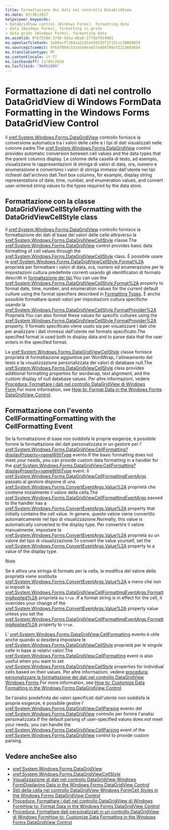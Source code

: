 ```yaml
---
title: Formattazione dei dati nel controllo DataGridView
ms.date: 03/30/2017
helpviewer_keywords:
- DataGridView control [Windows Forms], formatting data
- data [Windows Forms], formatting in grids
- data grids [Windows Forms], formatting data
ms.assetid: 07bf558d-3748-42ba-8ba0-37fdef924081
ms.openlocfilehash: 3a09acf72841a2135ed2d155f3715ccc30860856
ms.sourcegitcommit: 9f6df084c53a3da0ea657ed0d708a72213683084
ms.translationtype: MT
ms.contentlocale: it-IT
ms.lasthandoff: 12/09/2020
ms.locfileid: "96951090"
---
```

# <a name="data-formatting-in-the-windows-forms-datagridview-control"></a><span data-ttu-id="ed705-102">Formattazione di dati nel controllo DataGridView di Windows Form</span><span class="sxs-lookup"><span data-stu-id="ed705-102">Data Formatting in the Windows Forms DataGridView Control</span></span>

<span data-ttu-id="ed705-103">Il <xref:System.Windows.Forms.DataGridView> controllo fornisce la conversione automatica tra i valori delle celle e i tipi di dati visualizzati nelle colonne padre.</span><span class="sxs-lookup"><span data-stu-id="ed705-103">The <xref:System.Windows.Forms.DataGridView> control provides automatic conversion between cell values and the data types that the parent columns display.</span></span> <span data-ttu-id="ed705-104">Le colonne della casella di testo, ad esempio, visualizzano le rappresentazioni di stringa di valori di data, ora, numero e enumerazione e convertono i valori di stringa immessi dall'utente nei tipi richiesti dall'archivio dati.</span><span class="sxs-lookup"><span data-stu-id="ed705-104">Text box columns, for example, display string representations of date, time, number, and enumeration values, and convert user-entered string values to the types required by the data store.</span></span>  
  
## <a name="formatting-with-the-datagridviewcellstyle-class"></a><span data-ttu-id="ed705-105">Formattazione con la classe DataGridViewCellStyle</span><span class="sxs-lookup"><span data-stu-id="ed705-105">Formatting with the DataGridViewCellStyle class</span></span>  

 <span data-ttu-id="ed705-106">Il <xref:System.Windows.Forms.DataGridView> controllo fornisce la formattazione dei dati di base dei valori delle celle attraverso la <xref:System.Windows.Forms.DataGridViewCellStyle> classe.</span><span class="sxs-lookup"><span data-stu-id="ed705-106">The <xref:System.Windows.Forms.DataGridView> control provides basic data formatting of cell values through the <xref:System.Windows.Forms.DataGridViewCellStyle> class.</span></span> <span data-ttu-id="ed705-107">È possibile usare la <xref:System.Windows.Forms.DataGridViewCellStyle.Format%2A> proprietà per formattare i valori di data, ora, numero ed enumerazione per le impostazioni cultura predefinite correnti usando gli identificatori di formato descritti in [formattazione dei tipi](/dotnet/standard/base-types/formatting-types).</span><span class="sxs-lookup"><span data-stu-id="ed705-107">You can use the <xref:System.Windows.Forms.DataGridViewCellStyle.Format%2A> property to format date, time, number, and enumeration values for the current default culture using the format specifiers described in [Formatting Types](/dotnet/standard/base-types/formatting-types).</span></span> <span data-ttu-id="ed705-108">È anche possibile formattare questi valori per impostazioni cultura specifiche usando la <xref:System.Windows.Forms.DataGridViewCellStyle.FormatProvider%2A> Proprietà.</span><span class="sxs-lookup"><span data-stu-id="ed705-108">You can also format these values for specific cultures using the <xref:System.Windows.Forms.DataGridViewCellStyle.FormatProvider%2A> property.</span></span> <span data-ttu-id="ed705-109">Il formato specificato viene usato sia per visualizzare i dati che per analizzare i dati immessi dall'utente nel formato specificato.</span><span class="sxs-lookup"><span data-stu-id="ed705-109">The specified format is used both to display data and to parse data that the user enters in the specified format.</span></span>  
  
 <span data-ttu-id="ed705-110">La <xref:System.Windows.Forms.DataGridViewCellStyle> classe fornisce proprietà di formattazione aggiuntive per WordWrap, l'allineamento del testo e la visualizzazione personalizzata dei valori di database null.</span><span class="sxs-lookup"><span data-stu-id="ed705-110">The <xref:System.Windows.Forms.DataGridViewCellStyle> class provides additional formatting properties for wordwrap, text alignment, and the custom display of null database values.</span></span> <span data-ttu-id="ed705-111">Per altre informazioni, vedere [Procedura: Formattare i dati nel controllo DataGridView di Windows Form](how-to-format-data-in-the-windows-forms-datagridview-control.md).</span><span class="sxs-lookup"><span data-stu-id="ed705-111">For more information, see [How to: Format Data in the Windows Forms DataGridView Control](how-to-format-data-in-the-windows-forms-datagridview-control.md).</span></span>  
  
## <a name="formatting-with-the-cellformatting-event"></a><span data-ttu-id="ed705-112">Formattazione con l'evento CellFormatting</span><span class="sxs-lookup"><span data-stu-id="ed705-112">Formatting with the CellFormatting Event</span></span>  

 <span data-ttu-id="ed705-113">Se la formattazione di base non soddisfa le proprie esigenze, è possibile fornire la formattazione dei dati personalizzata in un gestore per l' <xref:System.Windows.Forms.DataGridView.CellFormatting?displayProperty=nameWithType> evento.</span><span class="sxs-lookup"><span data-stu-id="ed705-113">If the basic formatting does not meet your needs, you can provide custom data formatting in a handler for the <xref:System.Windows.Forms.DataGridView.CellFormatting?displayProperty=nameWithType> event.</span></span> <span data-ttu-id="ed705-114">Il <xref:System.Windows.Forms.DataGridViewCellFormattingEventArgs> passato al gestore dispone di una <xref:System.Windows.Forms.ConvertEventArgs.Value%2A> proprietà che contiene inizialmente il valore della cella.</span><span class="sxs-lookup"><span data-stu-id="ed705-114">The <xref:System.Windows.Forms.DataGridViewCellFormattingEventArgs> passed to the handler has a <xref:System.Windows.Forms.ConvertEventArgs.Value%2A> property that initially contains the cell value.</span></span> <span data-ttu-id="ed705-115">In genere, questo valore viene convertito automaticamente nel tipo di visualizzazione.</span><span class="sxs-lookup"><span data-stu-id="ed705-115">Normally, this value is automatically converted to the display type.</span></span> <span data-ttu-id="ed705-116">Per convertire il valore manualmente, impostare la <xref:System.Windows.Forms.ConvertEventArgs.Value%2A> proprietà su un valore del tipo di visualizzazione.</span><span class="sxs-lookup"><span data-stu-id="ed705-116">To convert the value yourself, set the <xref:System.Windows.Forms.ConvertEventArgs.Value%2A> property to a value of the display type.</span></span>  
  
> [!NOTE]
> <span data-ttu-id="ed705-117">Se è attiva una stringa di formato per la cella, la modifica del valore della proprietà viene sostituita <xref:System.Windows.Forms.ConvertEventArgs.Value%2A> a meno che non si imposti la <xref:System.Windows.Forms.DataGridViewCellFormattingEventArgs.FormattingApplied%2A> proprietà su `true` .</span><span class="sxs-lookup"><span data-stu-id="ed705-117">If a format string is in effect for the cell, it overrides your change of the <xref:System.Windows.Forms.ConvertEventArgs.Value%2A> property value unless you set the <xref:System.Windows.Forms.DataGridViewCellFormattingEventArgs.FormattingApplied%2A> property to `true`.</span></span>  
  
 <span data-ttu-id="ed705-118">L' <xref:System.Windows.Forms.DataGridView.CellFormatting> evento è utile anche quando si desidera impostare le <xref:System.Windows.Forms.DataGridViewCellStyle> proprietà per le singole celle in base ai relativi valori.</span><span class="sxs-lookup"><span data-stu-id="ed705-118">The <xref:System.Windows.Forms.DataGridView.CellFormatting> event is also useful when you want to set <xref:System.Windows.Forms.DataGridViewCellStyle> properties for individual cells based on their values.</span></span> <span data-ttu-id="ed705-119">Per altre informazioni, vedere [procedura: personalizzare la formattazione dei dati nel controllo DataGridView Windows Forms](how-to-customize-data-formatting-in-the-windows-forms-datagridview-control.md).</span><span class="sxs-lookup"><span data-stu-id="ed705-119">For more information, see [How to: Customize Data Formatting in the Windows Forms DataGridView Control](how-to-customize-data-formatting-in-the-windows-forms-datagridview-control.md).</span></span>  
  
 <span data-ttu-id="ed705-120">Se l'analisi predefinita dei valori specificati dall'utente non soddisfa le proprie esigenze, è possibile gestire l' <xref:System.Windows.Forms.DataGridView.CellParsing> evento del <xref:System.Windows.Forms.DataGridView> controllo per fornire l'analisi personalizzata.</span><span class="sxs-lookup"><span data-stu-id="ed705-120">If the default parsing of user-specified values does not meet your needs, you can handle the <xref:System.Windows.Forms.DataGridView.CellParsing> event of the <xref:System.Windows.Forms.DataGridView> control to provide custom parsing.</span></span>  
  
## <a name="see-also"></a><span data-ttu-id="ed705-121">Vedere anche</span><span class="sxs-lookup"><span data-stu-id="ed705-121">See also</span></span>

- <xref:System.Windows.Forms.DataGridView>
- <xref:System.Windows.Forms.DataGridViewCellStyle>
- [<span data-ttu-id="ed705-122">Visualizzazione di dati nel controllo DataGridView Windows Form</span><span class="sxs-lookup"><span data-stu-id="ed705-122">Displaying Data in the Windows Forms DataGridView Control</span></span>](displaying-data-in-the-windows-forms-datagridview-control.md)
- [<span data-ttu-id="ed705-123">Stili della cella nel controllo DataGridView Windows Form</span><span class="sxs-lookup"><span data-stu-id="ed705-123">Cell Styles in the Windows Forms DataGridView Control</span></span>](cell-styles-in-the-windows-forms-datagridview-control.md)
- [<span data-ttu-id="ed705-124">Procedura: Formattare i dati nel controllo DataGridView di Windows Form</span><span class="sxs-lookup"><span data-stu-id="ed705-124">How to: Format Data in the Windows Forms DataGridView Control</span></span>](how-to-format-data-in-the-windows-forms-datagridview-control.md)
- [<span data-ttu-id="ed705-125">Procedura: Formattare dati personalizzati in un controllo DataGridView di Windows Form</span><span class="sxs-lookup"><span data-stu-id="ed705-125">How to: Customize Data Formatting in the Windows Forms DataGridView Control</span></span>](how-to-customize-data-formatting-in-the-windows-forms-datagridview-control.md)
